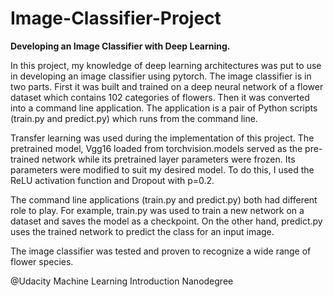 # Image-Classifier-Project
**Developing an Image Classifier with Deep Learning.**

In this project, my knowledge of deep learning architectures was put to use in developing an image classifier using pytorch. The image classifier is in two parts. First it was built and trained on a deep neural network of a flower dataset which contains 102 categories of flowers. Then it was converted into a command line application. The application is a pair of Python scripts (train.py and predict.py) which runs from the command line. 

Transfer learning was used during the implementation of this project. The pretrained model, Vgg16  loaded from torchvision.models served as the pre-trained network while its pretrained layer parameters were frozen. Its parameters were modified to suit my desired model. To do this, I used the ReLU activation function and Dropout with p=0.2. 

The command line applications (train.py and predict.py) both had different role to play. For  example, train.py was used to train a new network on a dataset and saves the model as a checkpoint. On the other hand, predict.py uses the trained network to predict the class for an input image.

The image classifier was tested and proven to recognize a wide range of flower species. 


@Udacity Machine Learning Introduction Nanodegree
